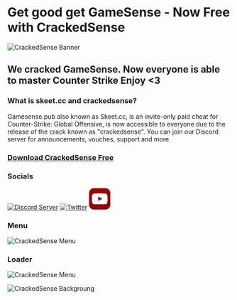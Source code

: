 # Get good get GameSense - Now Free with CrackedSense
![CrackedSense Banner](https://crackedsense.xyz/WideBanner.png)
## We cracked GameSense. Now everyone is able to master Counter Strike Enjoy <3
### What is skeet.cc and crackedsense?

Gamesense.pub also known as Skeet.cc, is an invite-only paid cheat for Counter-Strike: Global Offensive, is now accessible to everyone due to the release of the crack known as "crackedsense". You can join our Discord server for announcements, vouches, support and more.

### **[Download CrackedSense Free](https://crackedsense.xyz)**

### Socials

[![Discord Server](https://skillicons.dev/icons?i=discord)](https://discord.gg/crackedsense)
[![Twitter](https://skillicons.dev/icons?i=twitter)](https://twitter.com/crackedsensexyz)
[![Youtube](https://github.com/crackedsense/crackedsense/raw/main/.github/youtube48x48.png)](https://www.youtube.com/@crackedsense)


### Menu
![CrackedSense Menu](https://crackedsense.xyz/crackedsensemenu.png)

### Loader
![CrackedSense Menu](https://crackedsense.xyz/Loader.png)

![CrackedSense Backgroung](https://crackedsense.xyz/Background.png)
 
 